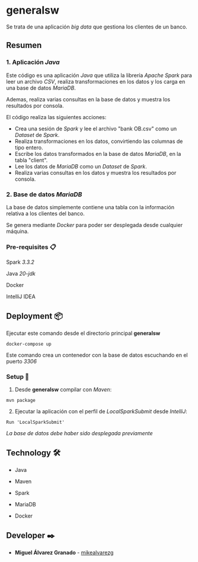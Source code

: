 # generalsw

Se trata de una aplicación *big data* que gestiona los clientes de un banco.

## Resumen 

### 1. Aplicación *Java*

Este código es una aplicación *Java* que utiliza la librería *Apache Spark* para leer un archivo *CSV*, realiza transformaciones en los datos y los carga en una base de datos *MariaDB*.

Ademas, realiza varias consultas en la base de datos y muestra los resultados por consola.

El código realiza las siguientes acciones:

* Crea una sesión de *Spark* y lee el archivo "bank OB.csv" como un *Dataset* de *Spark*.
* Realiza transformaciones en los datos, convirtiendo las columnas de tipo entero.
* Escribe los datos transformados en la base de datos *MariaDB*, en la tabla "client".
* Lee los datos de *MariaDB* como un *Dataset* de *Spark*.
* Realiza varias consultas en los datos y muestra los resultados por consola.

### 2. Base de datos *MariaDB*

La base de datos simplemente contiene una tabla con la información relativa a los clientes del banco.

Se genera mediante *Docker* para poder ser desplegada desde cualquier máquina. 

### Pre-requisites 📋

Spark *3.3.2*

Java *20-jdk*

Docker

IntelliJ IDEA

## Deployment 📦

Ejecutar este comando desde el directorio principal **generalsw**

```
docker-compose up
```

Este comando crea un contenedor con la base de datos escuchando en el puerto *3306*

### Setup 🔧

1. Desde **generalsw** compilar con *Maven*:

```
mvn package
```

2. Ejecutar la aplicación con el perfil de *LocalSparkSubmit* desde *IntelliJ*:

```
Run 'LocalSparkSubmit'
```

*La base de datos debe haber sido desplegada previamente*

## Technology 🛠️

* Java

* Maven

* Spark

* MariaDB

* Docker

## Developer ✒️

* **Miguel Álvarez Granado** - [mikealvarezg](https://github.com/mikealvarezg)
